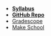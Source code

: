 *  **[Syllabus](README.md)**
*  **[GitHub Repo](https://github.com/Make-School-Courses/SPD-1.2-Agile-Development-UI-UX)**
* [Gradescope](https://www.gradescope.com)
* [Make School](https://www.makeschool.com)
